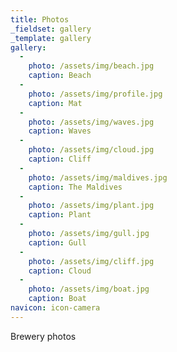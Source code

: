 ```yaml
---
title: Photos
_fieldset: gallery
_template: gallery
gallery:
  - 
    photo: /assets/img/beach.jpg
    caption: Beach
  - 
    photo: /assets/img/profile.jpg
    caption: Mat
  - 
    photo: /assets/img/waves.jpg
    caption: Waves
  - 
    photo: /assets/img/cloud.jpg
    caption: Cliff
  - 
    photo: /assets/img/maldives.jpg
    caption: The Maldives
  - 
    photo: /assets/img/plant.jpg
    caption: Plant
  - 
    photo: /assets/img/gull.jpg
    caption: Gull
  - 
    photo: /assets/img/cliff.jpg
    caption: Cloud
  - 
    photo: /assets/img/boat.jpg
    caption: Boat
navicon: icon-camera
---
```

Brewery photos